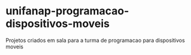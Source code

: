# unifanap-programacao-dispositivos-moveis
Projetos criados em sala para a turma de programacao para dispositivos moveis
